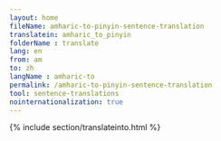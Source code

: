 ```yaml
---
layout: home
fileName: amharic-to-pinyin-sentence-translation
translatein: amharic_to_pinyin
folderName : translate
lang: en
from: am
to: zh
langName : amharic-to
permalink: /amharic-to-pinyin-sentence-translation
tool: sentence-translations
nointernationalization: true
---
```

{% include section/translateinto.html %}
